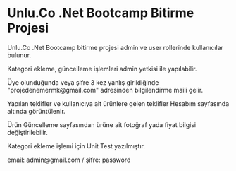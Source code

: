 <h1>Unlu.Co .Net Bootcamp Bitirme Projesi</h1>

<p>Unlu.Co .Net Bootcamp bitirme projesi admin ve user rollerinde kullanıcılar bulunur.</p>
<p>Kategori ekleme, güncelleme işlemleri admin yetkisi ile yapılabilir.</p>
<p>Üye olunduğunda veya şifre 3 kez yanlış girildiğinde "projedenemermk@gmail.com" adresinden bilgilendirme maili gelir.</p>
<p>Yapılan teklifler ve kullanıcıya ait ürünlere gelen teklifler Hesabım sayfasında altında görüntülenir.</p>
<p>Ürün Güncelleme sayfasından ürüne ait fotoğraf yada fiyat bilgisi değiştirilebilir.</p>
<p>Kategori ekleme işlemi için Unit Test yazılmıştır.</p>
<p>email: admin@gmail.com / şifre: password</p>

